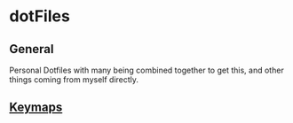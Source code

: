 # dotFiles

## General 
Personal Dotfiles with many being combined together to get this, and other things coming from myself directly.

## [Keymaps](nvim/README.md)
